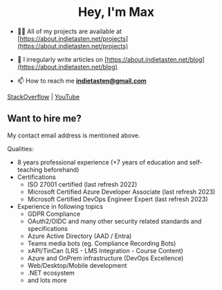 <h1 align="center">Hey, I'm Max</h1>

- 👨‍💻 All of my projects are available at [https://about.indietasten.net/projects](https://about.indietasten.net/projects)

- 📝 I irregularly write articles on [https://about.indietasten.net/blog](https://about.indietasten.net/blog)

- 📫 How to reach me **indietasten@gmail.com**

[StackOverflow](https://stackoverflow.com/users/3919195)
|
[YouTube](https://www.youtube.com/indietasten)


Want to hire me?
----------------

My contact email address is mentioned above.

Qualities:
- 8 years professional experience (+7 years of education and self-teaching beforehand)
- Certifications
    - ISO 27001 certified (last refresh 2022)
    - Microsoft Certified Azure Developer Associate (last refresh 2023)
    - Microsoft Certified DevOps Engineer Expert (last refresh 2023)
- Experience in following topics
    - GDPR Compliance
    - OAuth2/OIDC and many other security related standards and specifications
    - Azure Active Directory (AAD / Entra)
    - Teams media bots (eg. Compliance Recording Bots)
    - xAPI/TinCan (LRS - LMS Integration - Course Content)
    - Azure and OnPrem infrastructure (DevOps Excellence)
    - Web/Desktop/Mobile development
    - .NET ecosystem
    - and lots more

